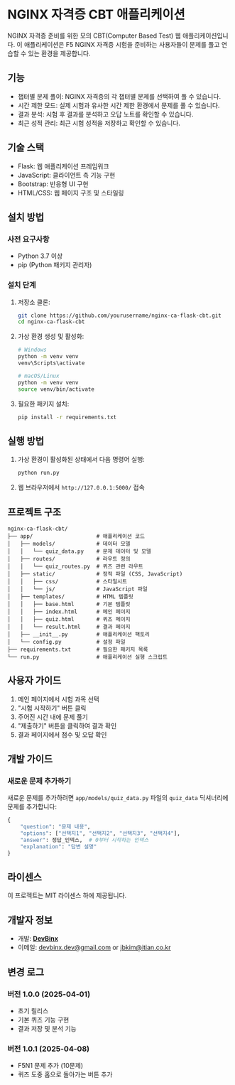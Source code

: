 # NGINX 자격증 CBT 애플리케이션

NGINX 자격증 준비를 위한 모의 CBT(Computer Based Test) 웹 애플리케이션입니다. 이 애플리케이션은 F5 NGINX 자격증 시험을 준비하는 사용자들이 문제를 풀고 연습할 수 있는 환경을 제공합니다.

## 기능

- 챕터별 문제 풀이: NGINX 자격증의 각 챕터별 문제를 선택하여 풀 수 있습니다.
- 시간 제한 모드: 실제 시험과 유사한 시간 제한 환경에서 문제를 풀 수 있습니다.
- 결과 분석: 시험 후 결과를 분석하고 오답 노트를 확인할 수 있습니다.
- 최근 성적 관리: 최근 시험 성적을 저장하고 확인할 수 있습니다.

## 기술 스택

- Flask: 웹 애플리케이션 프레임워크
- JavaScript: 클라이언트 측 기능 구현
- Bootstrap: 반응형 UI 구현
- HTML/CSS: 웹 페이지 구조 및 스타일링

## 설치 방법

### 사전 요구사항

- Python 3.7 이상
- pip (Python 패키지 관리자)

### 설치 단계

1. 저장소 클론:
   ```bash
   git clone https://github.com/yourusername/nginx-ca-flask-cbt.git
   cd nginx-ca-flask-cbt
   ```

2. 가상 환경 생성 및 활성화:
   ```bash
   # Windows
   python -m venv venv
   venv\Scripts\activate

   # macOS/Linux
   python -m venv venv
   source venv/bin/activate
   ```

3. 필요한 패키지 설치:
   ```bash
   pip install -r requirements.txt
   ```

## 실행 방법

1. 가상 환경이 활성화된 상태에서 다음 명령어 실행:
   ```bash
   python run.py
   ```

2. 웹 브라우저에서 `http://127.0.0.1:5000/` 접속

## 프로젝트 구조

```
nginx-ca-flask-cbt/
├── app/                    # 애플리케이션 코드
│   ├── models/             # 데이터 모델
│   │   └── quiz_data.py    # 문제 데이터 및 모델
│   ├── routes/             # 라우트 정의
│   │   └── quiz_routes.py  # 퀴즈 관련 라우트
│   ├── static/             # 정적 파일 (CSS, JavaScript)
│   │   ├── css/            # 스타일시트
│   │   └── js/             # JavaScript 파일
│   ├── templates/          # HTML 템플릿
│   │   ├── base.html       # 기본 템플릿
│   │   ├── index.html      # 메인 페이지
│   │   ├── quiz.html       # 퀴즈 페이지
│   │   └── result.html     # 결과 페이지
│   ├── __init__.py         # 애플리케이션 팩토리
│   └── config.py           # 설정 파일
├── requirements.txt        # 필요한 패키지 목록
└── run.py                  # 애플리케이션 실행 스크립트
```

## 사용자 가이드

1. 메인 페이지에서 시험 과목 선택
2. "시험 시작하기" 버튼 클릭
3. 주어진 시간 내에 문제 풀기
4. "제출하기" 버튼을 클릭하여 결과 확인
5. 결과 페이지에서 점수 및 오답 확인

## 개발 가이드

### 새로운 문제 추가하기

새로운 문제를 추가하려면 `app/models/quiz_data.py` 파일의 `quiz_data` 딕셔너리에 문제를 추가합니다:

```python
{
    "question": "문제 내용",
    "options": ["선택지1", "선택지2", "선택지3", "선택지4"],
    "answer": 정답_인덱스,  # 0부터 시작하는 인덱스
    "explanation": "답변 설명"
}
```

## 라이센스

이 프로젝트는 MIT 라이센스 하에 제공됩니다.

## 개발자 정보

- 개발: **[DevBinx](https://github.com/DevBinx)**
- 이메일: devbinx.dev@gmail.com or jbkim@itian.co.kr

## 변경 로그

### 버전 1.0.0 (2025-04-01)
- 초기 릴리스
- 기본 퀴즈 기능 구현
- 결과 저장 및 분석 기능

### 버전 1.0.1 (2025-04-08)
- F5N1 문제 추가 (10문제)
- 퀴즈 도중 홈으로 돌아가는 버튼 추가
